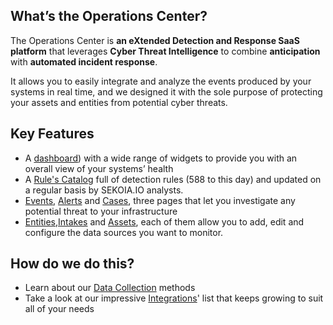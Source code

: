 ## What’s the Operations Center?

The Operations Center is **an eXtended Detection and Response SaaS platform** that leverages **Cyber Threat Intelligence** to combine **anticipation** with **automated incident response**.

It allows you to easily integrate and analyze the events produced by your systems in real time, and we designed it with the sole purpose of protecting your assets and entities from potential cyber threats. 

## Key Features

- A [dashboard](threat_exposition.md)) with a wide range of widgets to provide you with an overall view of your systems’ health
- A [Rule's Catalog](rules_catalog.md) full of detection rules (588 to this day) and updated on a regular basis by SEKOIA.IO analysts.
- [Events](events.md), [Alerts](alerts.md) and [Cases](cases.md), three pages that let you investigate any potential threat to your infrastructure
- [Entities](entities.md),[Intakes](intakes.md) and [Assets](assets.md), each of them allow you to add, edit and configure the data sources you want to monitor.

## How do we do this?

- Learn about our [Data Collection](/.../data_collection/index.md) methods
- Take a look at our impressive [Integrations](/.../integration_catalog/index.md)' list that keeps growing to suit all of your needs
